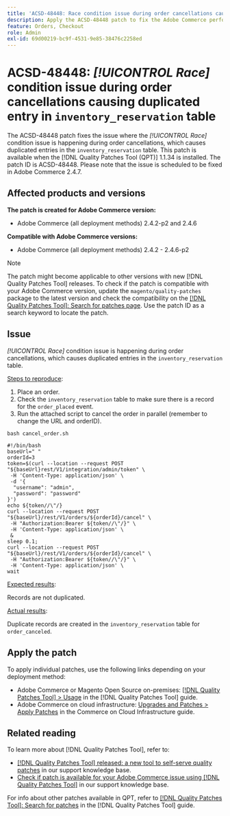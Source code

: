 ```yaml
---
title: 'ACSD-48448: Race condition issue during order cancellations causing duplicated entry in inventory_reservation table'
description: Apply the ACSD-48448 patch to fix the Adobe Commerce performance issue where the Race condition issue is happening during the order cancellations, which causes duplicated entries in the inventory_reservation table.
feature: Orders, Checkout
role: Admin
exl-id: 69d00219-bc9f-4531-9e85-38476c2258ed
---
```

# ACSD-48448: *[!UICONTROL Race]* condition issue during order cancellations causing duplicated entry in `inventory_reservation` table

The ACSD-48448 patch fixes the issue where the *[!UICONTROL Race]* condition issue is happening during order cancellations, which causes duplicated entries in the `inventory_reservation` table. This patch is available when the [!DNL Quality Patches Tool (QPT)] 1.1.34 is installed. The patch ID is ACSD-48448. Please note that the issue is scheduled to be fixed in Adobe Commerce 2.4.7.

## Affected products and versions

**The patch is created for Adobe Commerce version:**

* Adobe Commerce (all deployment methods) 2.4.2-p2 and 2.4.6

**Compatible with Adobe Commerce versions:**

* Adobe Commerce (all deployment methods) 2.4.2 - 2.4.6-p2

>[!NOTE]
>
>The patch might become applicable to other versions with new [!DNL Quality Patches Tool] releases. To check if the patch is compatible with your Adobe Commerce version, update the `magento/quality-patches` package to the latest version and check the compatibility on the [[!DNL Quality Patches Tool]: Search for patches page](https://experienceleague.adobe.com/tools/commerce-quality-patches/index.html). Use the patch ID as a search keyword to locate the patch.

## Issue

*[!UICONTROL Race]* condition issue is happening during order cancellations, which causes duplicated entries in the `inventory_reservation` table.

<u>Steps to reproduce</u>:

1. Place an order.
1. Check the `inventory_reservation` table to make sure there is a record for the `order_placed` event.
1. Run the attached script to cancel the order in parallel (remember to change the URL and orderID).

`bash cancel_order.sh`

```
#!/bin/bash
baseUrl=" "
orderId=3
token=$(curl --location --request POST "${baseUrl}rest/V1/integration/admin/token" \
 -H 'Content-Type: application/json' \
 -d '{
  "username": "admin",
  "password": "password"
}')
echo ${token//\"/}
curl --location --request POST "${baseUrl}/rest/V1/orders/${orderId}/cancel" \
 -H "Authorization:Bearer ${token//\"/}" \
 -H 'Content-Type: application/json' \
 &
sleep 0.1;
curl --location --request POST "${baseUrl}/rest/V1/orders/${orderId}/cancel" \
 -H "Authorization:Bearer ${token//\"/}" \
 -H 'Content-Type: application/json' \
wait
```

<u>Expected results</u>:

Records are not duplicated.

<u>Actual results</u>:

Duplicate records are created in the `inventory_reservation` table for `order_canceled`.

## Apply the patch

To apply individual patches, use the following links depending on your deployment method:

* Adobe Commerce or Magento Open Source on-premises: [[!DNL Quality Patches Tool] > Usage](https://experienceleague.adobe.com/docs/commerce-operations/tools/quality-patches-tool/usage.html) in the [!DNL Quality Patches Tool] guide.
* Adobe Commerce on cloud infrastructure: [Upgrades and Patches > Apply Patches](https://experienceleague.adobe.com/docs/commerce-cloud-service/user-guide/develop/upgrade/apply-patches.html) in the Commerce on Cloud Infrastructure guide.

## Related reading

To learn more about [!DNL Quality Patches Tool], refer to:

* [[!DNL Quality Patches Tool] released: a new tool to self-serve quality patches](https://experienceleague.adobe.com/en/docs/commerce-knowledge-base/kb/announcements/commerce-announcements/magento-quality-patches-released-new-tool-to-self-serve-quality-patches) in our support knowledge base.
* [Check if patch is available for your Adobe Commerce issue using [!DNL Quality Patches Tool]](/help/support-tools/patches-available-in-qpt-tool/check-patch-for-magento-issue-with-magento-quality-patches.md) in our support knowledge base.

For info about other patches available in QPT, refer to [[!DNL Quality Patches Tool]: Search for patches](https://experienceleague.adobe.com/tools/commerce-quality-patches/index.html) in the [!DNL Quality Patches Tool] guide.
